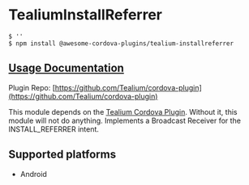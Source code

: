 # TealiumInstallReferrer

```text
$ ''
$ npm install @awesome-cordova-plugins/tealium-installreferrer
```

## [Usage Documentation](https://danielsogl.gitbook.io/awesome-cordova-plugins/plugins/tealium-installreferrer/)

Plugin Repo: [https://github.com/Tealium/cordova-plugin](https://github.com/Tealium/cordova-plugin)

This module depends on the [Tealium Cordova Plugin](https://github.com/tealium/cordova-plugin). Without it, this module will not do anything. Implements a Broadcast Receiver for the INSTALL\_REFERRER intent.

## Supported platforms

* Android

